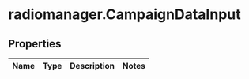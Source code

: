 # radiomanager.CampaignDataInput

## Properties
Name | Type | Description | Notes
------------ | ------------- | ------------- | -------------


